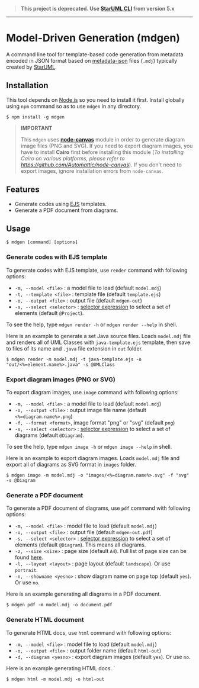 > __This project is deprecated. Use [StarUML CLI](https://docs.staruml.io/user-guide/cli-command-line-interface) from version 5.x__

---

Model-Driven Generation (mdgen)
===============================

A command line tool for template-based code generation from metadata encoded in JSON format based on [metadata-json](https://github.com/staruml/metadata-json) files (`.mdj`) typically created by [StarUML](http://staruml.io).

Installation
------------

This tool depends on [Node.js](http://nodejs.org) so you need to install it first. Install globally using `npm` command so as to use `mdgen` in any directory.

```
$ npm install -g mdgen
```

> **IMPORTANT**
>
> This `mdgen` uses [**node-canvas**](https://github.com/Automattic/node-canvas) module in order to generate diagram image files (PNG and SVG).
> If you need to export diagram images, you have to install **Cairo** first before installing this module (_To installing Cairo on various platforms, please refer to https://github.com/Automattic/node-canvas_).
> If you don't need to export images, ignore installation errors from `node-canvas`.


Features
--------

* Generate codes using [EJS](https://github.com/tj/ejs) templates.
* Generate a PDF document from diagrams.

Usage
-----

```shell
$ mdgen [command] [options]
```

### Generate codes with EJS template

To generate codes with EJS template, use `render` command with following options:

* `-m, --model <file>` : a model file to load (default `model.mdj`)
* `-t, --template <file>` : template file (default `template.ejs`)
* `-o, --output <file>` : output file (default `mdgen-out`)
* `-s, --select <selector>` : [selector expression](https://github.com/staruml/metadata-json/wiki/SelectorExpression) to select a set of elements (default `@Project`).

To see the help, type `mdgen render -h` or `mdgen render --help` in shell.

Here is an example to generate a set Java source files. Loads `model.mdj` file and renders all of UML Classes with `java-template.ejs` template, then save to files of its name and `.java` file extension in `out` folder.

```shell
$ mdgen render -m model.mdj -t java-template.ejs -o "out/<%=element.name%>.java" -s @UMLClass
```

### Export diagram images (PNG or SVG)

To export diagram images, use `image` command with following options:

* `-m, --model <file>` : a model file to load (default `model.mdj`)
* `-o, --output <file>` : output image file name (default `<%=diagram.name%>.png`)
* `-f, --format <format>`, image format "png" or "svg" (default `png`)
* `-s, --select <selector>` : [selector expression](https://github.com/staruml/metadata-json/wiki/SelectorExpression) to select a set of diagrams (default `@Diagram`).


To see the help, type `mdgen image -h` or `mdgen image --help` in shell.

Here is an example to export diagram images. Loads `model.mdj` file and export all of diagrams as SVG format in `images` folder.

```shell
$ mdgen image -m model.mdj -o "images/<%=diagram.name%>.svg" -f "svg" -s @Diagram
```

### Generate a PDF document

To generate a PDF document of diagrams, use `pdf` command with following options:

* `-m, --model <file>` : model file to load (default `model.mdj`)
* `-o, --output <file>` : output file (default `mdgen-out.pdf`)
* `-s, --select <selector>` : [selector expression](https://github.com/staruml/metadata-json/wiki/SelectorExpression) to select a set of elements (default `@Diagram`). This means all diagrams.
* `-z, --size <size>` : page size (default `A4`). Full list of page size can be found [here](https://github.com/staruml/metadata-json).
* `-l, --layout <layout>` : page layout (default `landscape`). Or use `portrait`.
* `-n, --showname <yesno>` : show diagram name on page top (default `yes`). Or use `no`.

Here is an example generating all diagrams in a PDF document.

```shell
$ mdgen pdf -m model.mdj -o document.pdf
```

### Generate HTML document

To generate HTML docs, use `html` command with following options:

* `-m, --model <file>` : model file to load (default `model.mdj`)
* `-o, --output <file>` : output folder name (default `html-out`)
* `-d, --diagram <yesno>` : export diagram images (default `yes`). Or use `no`.

Here is an example generating HTML docs.
`
```shell
$ mdgen html -m model.mdj -o html-out
```
